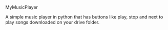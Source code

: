 MyMusicPlayer

A simple music player in python that has buttons like play, stop and next to play songs downloaded on your drive folder.
